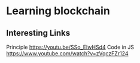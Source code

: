 # Learning blockchain

## Interesting Links
Principle
https://youtu.be/SSo_EIwHSd4
Code in JS
https://www.youtube.com/watch?v=zVqczFZr124
